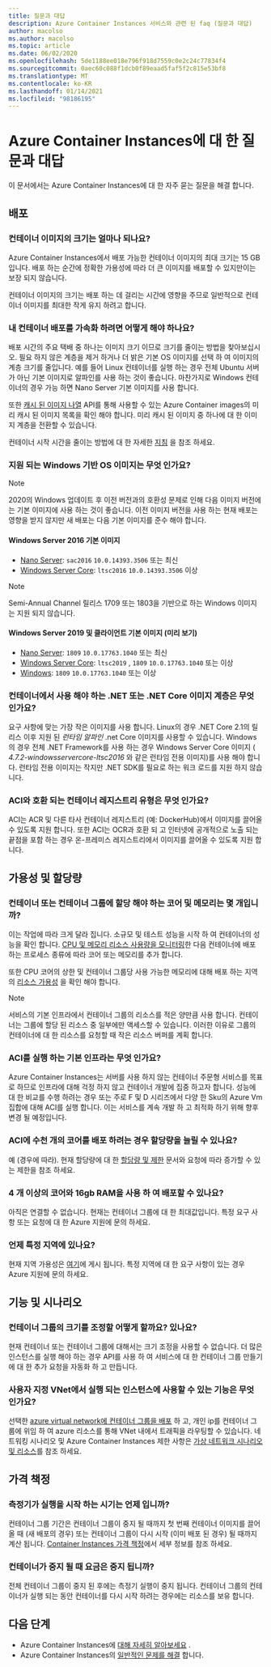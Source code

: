 ```yaml
---
title: 질문과 대답
description: Azure Container Instances 서비스와 관련 된 faq (질문과 대답)
author: macolso
ms.author: macolso
ms.topic: article
ms.date: 06/02/2020
ms.openlocfilehash: 5de1188ee018e796f918d7559c0e2c24c77834f4
ms.sourcegitcommit: 0aec60c088f1dcb0f89eaad5faf5f2c815e53bf8
ms.translationtype: MT
ms.contentlocale: ko-KR
ms.lasthandoff: 01/14/2021
ms.locfileid: "98186195"
---
```

# <a name="frequently-asked-questions-about-azure-container-instances"></a>Azure Container Instances에 대 한 질문과 대답

이 문서에서는 Azure Container Instances에 대 한 자주 묻는 질문을 해결 합니다.

## <a name="deployment"></a>배포

### <a name="how-large-can-my-container-image-be"></a>컨테이너 이미지의 크기는 얼마나 되나요?

Azure Container Instances에서 배포 가능한 컨테이너 이미지의 최대 크기는 15 GB입니다. 배포 하는 순간에 정확한 가용성에 따라 더 큰 이미지를 배포할 수 있지만이는 보장 되지 않습니다.

컨테이너 이미지의 크기는 배포 하는 데 걸리는 시간에 영향을 주므로 일반적으로 컨테이너 이미지를 최대한 작게 유지 하려고 합니다.

### <a name="how-can-i-speed-up-the-deployment-of-my-container"></a>내 컨테이너 배포를 가속화 하려면 어떻게 해야 하나요?

배포 시간의 주요 택배 중 하나는 이미지 크기 이므로 크기를 줄이는 방법을 찾아보십시오. 필요 하지 않은 계층을 제거 하거나 더 밝은 기본 OS 이미지를 선택 하 여 이미지의 계층 크기를 줄입니다. 예를 들어 Linux 컨테이너를 실행 하는 경우 전체 Ubuntu 서버가 아닌 기본 이미지로 알파인를 사용 하는 것이 좋습니다. 마찬가지로 Windows 컨테이너의 경우 가능 하면 Nano Server 기본 이미지를 사용 합니다. 

또한 [캐시 된 이미지 나열](/rest/api/container-instances/location/listcachedimages) API를 통해 사용할 수 있는 Azure Container images의 미리 캐시 된 이미지 목록을 확인 해야 합니다. 미리 캐시 된 이미지 중 하나에 대 한 이미지 계층을 전환할 수 있습니다. 

컨테이너 시작 시간을 줄이는 방법에 대 한 자세한 [지침](container-instances-troubleshooting.md#container-takes-a-long-time-to-start) 을 참조 하세요.

### <a name="what-windows-base-os-images-are-supported"></a>지원 되는 Windows 기반 OS 이미지는 무엇 인가요?

> [!NOTE]
> 2020의 Windows 업데이트 후 이전 버전과의 호환성 문제로 인해 다음 이미지 버전에는 기본 이미지에 사용 하는 것이 좋습니다. 이전 이미지 버전을 사용 하는 현재 배포는 영향을 받지 않지만 새 배포는 다음 기본 이미지를 준수 해야 합니다. 

#### <a name="windows-server-2016-base-images"></a>Windows Server 2016 기본 이미지

* [Nano Server](https://hub.docker.com/_/microsoft-windows-nanoserver): `sac2016` `10.0.14393.3506` 또는 최신
* [Windows Server Core](https://hub.docker.com/_/microsoft-windows-servercore): `ltsc2016`  `10.0.14393.3506` 이상

> [!NOTE]
> Semi-Annual Channel 릴리스 1709 또는 1803을 기반으로 하는 Windows 이미지는 지원 되지 않습니다.

#### <a name="windows-server-2019-and-client-base-images-preview"></a>Windows Server 2019 및 클라이언트 기본 이미지 (미리 보기)

* [Nano Server](https://hub.docker.com/_/microsoft-windows-nanoserver): `1809` `10.0.17763.1040` 또는 최신
* [Windows Server Core](https://hub.docker.com/_/microsoft-windows-servercore): `ltsc2019` , `1809` `10.0.17763.1040` 또는 이상
* [Windows](https://hub.docker.com/_/microsoft-windows): `1809` `10.0.17763.1040` 또는 이상

### <a name="what-net-or-net-core-image-layer-should-i-use-in-my-container"></a>컨테이너에서 사용 해야 하는 .NET 또는 .NET Core 이미지 계층은 무엇 인가요? 

요구 사항에 맞는 가장 작은 이미지를 사용 합니다. Linux의 경우 .NET Core 2.1의 릴리스 이후 지원 된 *런타임 알파인* .net Core 이미지를 사용할 수 있습니다. Windows의 경우 전체 .NET Framework를 사용 하는 경우 Windows Server Core 이미지 (  *4.7.2-windowsservercore-ltsc2016* 와 같은 런타임 전용 이미지)를 사용 해야 합니다. 런타임 전용 이미지는 작지만 .NET SDK를 필요로 하는 워크 로드를 지원 하지 않습니다.

### <a name="what-types-of-container-registries-are-compatible-with-aci"></a>ACI와 호환 되는 컨테이너 레지스트리 유형은 무엇 인가요?

ACI는 ACR 및 다른 타사 컨테이너 레지스트리 (예: DockerHub)에서 이미지를 끌어올 수 있도록 지원 합니다. 또한 ACI는 OCR과 호환 되 고 인터넷에 공개적으로 노출 되는 끝점을 포함 하는 경우 온-프레미스 레지스트리에서 이미지를 끌어올 수 있도록 지원 합니다.

## <a name="availability-and-quotas"></a>가용성 및 할당량

### <a name="how-many-cores-and-memory-should-i-allocate-for-my-containers-or-the-container-group"></a>컨테이너 또는 컨테이너 그룹에 할당 해야 하는 코어 및 메모리는 몇 개입니까?

이는 작업에 따라 크게 달라 집니다. 소규모 및 테스트 성능을 시작 하 여 컨테이너의 성능을 확인 합니다. [CPU 및 메모리 리소스 사용량을 모니터링](container-instances-monitor.md)한 다음 컨테이너에 배포 하는 프로세스 종류에 따라 코어 또는 메모리를 추가 합니다.

또한 CPU 코어의 상한 및 컨테이너 그룹당 사용 가능한 메모리에 대해 배포 하는 지역의 [리소스 가용성](container-instances-region-availability.md) 을 확인 해야 합니다. 

> [!NOTE]
> 서비스의 기본 인프라에서 컨테이너 그룹의 리소스를 적은 양만큼 사용 합니다. 컨테이너는 그룹에 할당 된 리소스 중 일부에만 액세스할 수 있습니다. 이러한 이유로 그룹의 컨테이너에 대 한 리소스를 요청할 때 작은 리소스 버퍼를 계획 합니다.

### <a name="what-underlying-infrastructure-does-aci-run-on"></a>ACI를 실행 하는 기본 인프라는 무엇 인가요?

Azure Container Instances는 서버를 사용 하지 않는 컨테이너 주문형 서비스를 목표로 하므로 인프라에 대해 걱정 하지 않고 컨테이너 개발에 집중 하고자 합니다. 성능에 대 한 비교를 수행 하려는 경우 또는 주로 F 및 D 시리즈에서 다양 한 Sku의 Azure Vm 집합에 대해 ACI를 실행 합니다. 이는 서비스를 계속 개발 하 고 최적화 하기 위해 향후 변경 될 예정입니다. 

### <a name="i-want-to-deploy-thousand-of-cores-on-aci---can-i-get-my-quota-increased"></a>ACI에 수천 개의 코어를 배포 하려는 경우 할당량을 늘릴 수 있나요?
 
예 (경우에 따라). 현재 할당량에 대 한 [할당량 및 제한](container-instances-quotas.md) 문서와 요청에 따라 증가할 수 있는 제한을 참조 하세요.

### <a name="can-i-deploy-with-more-than-4-cores-and-16-gb-of-ram"></a>4 개 이상의 코어와 16gb RAM을 사용 하 여 배포할 수 있나요?

아직은 연결할 수 없습니다. 현재는 컨테이너 그룹에 대 한 최대값입니다. 특정 요구 사항 또는 요청에 대 한 Azure 지원에 문의 하세요. 

### <a name="when-will-aci-be-in-a-specific-region"></a>언제 특정 지역에 있나요?

현재 지역 가용성은 [여기](container-instances-region-availability.md)에 게시 됩니다. 특정 지역에 대 한 요구 사항이 있는 경우 Azure 지원에 문의 하세요.

## <a name="features-and-scenarios"></a>기능 및 시나리오

### <a name="how-do-i-scale-a-container-group"></a>컨테이너 그룹의 크기를 조정할 어떻게 할까요? 있나요?

현재 컨테이너 또는 컨테이너 그룹에 대해서는 크기 조정을 사용할 수 없습니다. 더 많은 인스턴스를 실행 해야 하는 경우 API를 사용 하 여 서비스에 대 한 컨테이너 그룹 만들기에 대 한 추가 요청을 자동화 하 고 만듭니다. 

### <a name="what-features-are-available-to-instances-running-in-a-custom-vnet"></a>사용자 지정 VNet에서 실행 되는 인스턴스에 사용할 수 있는 기능은 무엇 인가요?

선택한 [azure virtual network에 컨테이너 그룹을 배포](container-instances-vnet.md) 하 고, 개인 ip를 컨테이너 그룹에 위임 하 여 azure 리소스를 통해 VNet 내에서 트래픽을 라우팅할 수 있습니다. 네트워킹 시나리오 및 Azure Container Instances 제한 사항은 [가상 네트워크 시나리오 및 리소스](container-instances-virtual-network-concepts.md)를 참조 하세요.

## <a name="pricing"></a>가격 책정

### <a name="when-does-the-meter-start-running"></a>측정기가 실행을 시작 하는 시기는 언제 입니까?

컨테이너 그룹 기간은 컨테이너 그룹이 중지 될 때까지 첫 번째 컨테이너 이미지를 끌어올 때 (새 배포의 경우) 또는 컨테이너 그룹이 다시 시작 (이미 배포 된 경우) 될 때까지 계산 됩니다. [Container Instances 가격 책정](https://azure.microsoft.com/pricing/details/container-instances/)에서 세부 정보를 참조 하세요.

### <a name="do-i-stop-being-charged-when-my-containers-are-stopped"></a>컨테이너가 중지 될 때 요금은 중지 됩니까?

전체 컨테이너 그룹이 중지 된 후에는 측정기 실행이 중지 됩니다. 컨테이너 그룹의 컨테이너가 실행 되는 동안 컨테이너를 다시 시작 하려는 경우에는 리소스를 보유 합니다. 

## <a name="next-steps"></a>다음 단계

* Azure Container Instances에 [대해 자세히 알아보세요](container-instances-overview.md) .
* Azure Container Instances의 [일반적인 문제를 해결](container-instances-troubleshooting.md) 합니다.
